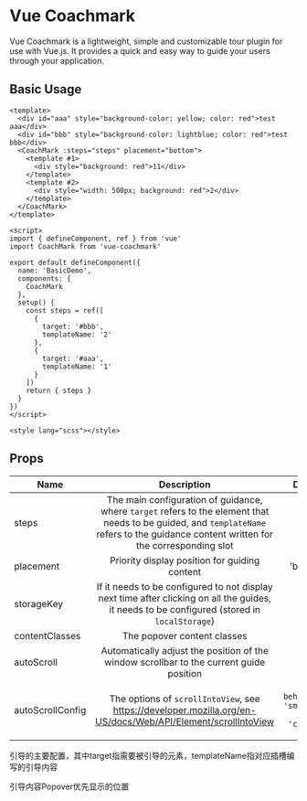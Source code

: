 <script setup>
import Basic from './demos/basic.vue'

</script>

# Vue Coachmark

Vue Coachmark is a lightweight, simple and customizable tour plugin for use with Vue.js. It provides a quick and easy way to guide your users through your application.

## Basic Usage

<Basic />

```vue
<template>
  <div id="aaa" style="background-color: yellow; color: red">test aaa</div>
  <div id="bbb" style="background-color: lightblue; color: red">test bbb</div>
  <CoachMark :steps="steps" placement="bottom">
    <template #1>
      <div style="background: red">11</div>
    </template>
    <template #2>
      <div style="width: 500px; background: red">2</div>
    </template>
  </CoachMark>
</template>

<script>
import { defineComponent, ref } from 'vue'
import CoachMark from 'vue-coachmark'

export default defineComponent({
  name: 'BasicDemo',
  components: {
    CoachMark
  },
  setup() {
    const steps = ref([
      {
        target: '#bbb',
        templateName: '2'
      },
      {
        target: '#aaa',
        templateName: '1'
      }
    ])
    return { steps }
  }
})
</script>

<style lang="scss"></style>
```

## Props

| Name             |                                                                                      Description                                                                                       |                                   Default | Type                    |
| ---------------- | :------------------------------------------------------------------------------------------------------------------------------------------------------------------------------------: | ----------------------------------------: | ----------------------- |
| steps            | The main configuration of guidance, where `target` refers to the element that needs to be guided, and `templateName` refers to the guidance content written for the corresponding slot |                                         - | `Array<Step>`           |
| placement        |                                                                     Priority display position for guiding content                                                                      |                                  'bottom' | `Placement`             |
| storageKey       |                      If it needs to be configured to not display next time after clicking on all the guides, it needs to be configured (stored in `localStorage`)                      |                                         - | `string`                |
| contentClasses   |                                                                              The popover content classes                                                                               |                                         - | `Array<string>`         |
| autoScroll       |                                                Automatically adjust the position of the window scrollbar to the current guide position                                                 |                                      true | `boolean`               |
| autoScrollConfig |                                      The options of `scrollIntoView`, see https://developer.mozilla.org/en-US/docs/Web/API/Element/scrollIntoView                                      | `{ behavior: 'smooth', block: 'center' }` | `ScrollIntoViewOptions` |

引导的主要配置，其中target指需要被引导的元素，templateName指对应插槽编写的引导内容

引导内容Popover优先显示的位置
